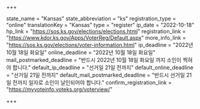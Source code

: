 +++

state_name = "Kansas"
state_abbreviation = "ks"
registration_type = "online"
translationKey = "Kansas"
type = "register"
ip_date = "2022-10-18"
hp_link = "https://sos.ks.gov/elections/elections.html"
registration_link = "https://www.kdor.ks.gov/Apps/VoterReg/Default.aspx"
more_info_link = "https://sos.ks.gov/elections/voter-information.html"
ip_deadline = "2022년 10월 18일 화요일"
online_deadline = "2022년 10월 18일 화요일"
mail_postmarked_deadline = "반드시 2022년 10월 18일 화요일 까지 소인이 찍혀야 합니다."
default_ip_deadline = "선거일 21일 전까지"
default_online_deadline = "선거일 21일 전까지"
default_mail_postmarked_deadline = "반드시 선거일 21일 전까지 일자로 소인이 날인되어야 합니다."
confirm_registration_link = "https://myvoteinfo.voteks.org/voterview/"

+++